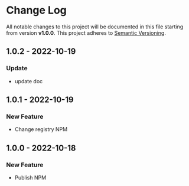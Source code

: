 # Change Log


All notable changes to this project will be documented in this file starting from version **v1.0.0**.
This project adheres to [Semantic Versioning](http://semver.org/).

## 1.0.2 - 2022-10-19

### Update

- update doc

## 1.0.1 - 2022-10-19

### New Feature

- Change registry NPM

## 1.0.0 - 2022-10-18

### New Feature

- Publish NPM


